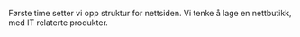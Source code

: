 Første time setter vi opp struktur for nettsiden. Vi tenke å lage en nettbutikk, med IT relaterte produkter.
